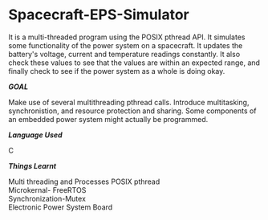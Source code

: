 # Spacecraft-EPS-Simulator  

It is a multi-threaded program using the POSIX pthread API. It simulates some functionality of the power system on a spacecraft. It updates the battery's voltage, current and temperature readings constantly. It also check these values to see that the values are within an expected range, and finally check to see if the power system as a whole is doing okay.  

***GOAL***  

Make use of several multithreading pthread calls. Introduce multitasking, synchronistion, and resource protection and sharing. Some components of an embedded power system might actually be programmed.  

***Language Used***  

C

***Things Learnt***  

Multi threading and Processes 
POSIX pthread  
Microkernal- FreeRTOS  
Synchronization-Mutex  
Electronic Power System Board  


